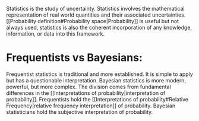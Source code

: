 
Statistics is the study of uncertainty. Statistics involves the mathematical representation of real world quantities and their associated uncertainties. [[Probability definition#Probability space|Probability]] is useful but not always used, statistics is also the coherent incorporation of any knowledge, information, or data into this framework.

# Frequentists vs Bayesians:

Frequentist statistics is traditional and more established. It is simple to apply but has a questionable interpretation. Bayesian statistics is more modern, powerful, but more complex. The division comes from fundamental differences in the [[Interpretations of probability|interpretation of probability]]. Frequentists hold the [[Interpretations of probability#Relative Frequency|relative frequency interpretation]] of probability. Bayesian statisticians hold the subjective interpretation of probability.
